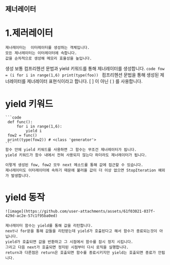 ## 제너레이터

  # 1.제러레이터
    제너레이터는  이터레이터를 생성하는 객체입니다. 
    모든 제너레이터는 이터레이터에 속합니다. 
    값을 순차적으로 생성해 메모리 효율성을 높입니다.

   생성
    보통 컴프리헨션 문법과 yield 키워드를 통해 제너레이터를 생성합니다.
    ```code
     fow = (i for i in range(1,6)
     print(type(foo))
    ```
    컴프리헨션 문법을 통해 생성된 제너레이터를 제너레이터 표현식이라고 합니다. 
    [ ] 이 아닌 ( )  를 사용합니다.

   # yield 키워드
    ```code
     def func():
         for i in range(1,6):
             yield i 
     fow2 = func()
     print(type(fow2)) # <class 'generator'>
    ```
    함수 안에 yield 키워드를 사용하면 그 함수는 무조건 제너레이터가 됩니다.
    yield 키워드가 함수 내에서 전혀 사용되지 않는다 하더라도 제너레이터가 됩니다. 

    이렇게 생성된 fow, fow2 모두 next 메소드를 통해 값에 접근할 수 있습니다. 
    제너레이터도 이터레이터에 속하기 때문에 불러올 값이 더 이상 없으면 StopIteration 예외가 발생합니다.

   # yield 동작
    ![image](https://github.com/user-attachments/assets/61f03021-037f-429d-ac2e-57c1f95ba0ed)

    제너레이터 함수는 yield를 통해 값을 리턴합니다. 
    next나 for문을 통해 값들을 리턴받는데 yield가 호출된다고 해서 함수가 종료되는것이 아닙니다.
    yield가 호출되면 값을 반환하고 그 시점에서 함수를 잠시 정지 시킵니다. 
    그리고 다음 next가 호출되면 정지된 시점부터 다시 로직을 실행합니다.
    return과 다른점은 return은 호출되면 함수를 종료시키지만 yield는 호출되면 종료가 안됩니다.
    
    
